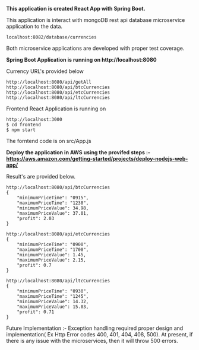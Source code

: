 **This application is created React App with Spring Boot.**

This application is interact with mongoDB rest api database microservice application to the data.
```
localhost:8082/database/currencies
```
Both microservice applications are developed with proper test coverage.

**Spring Boot Application is running on http://localhost:8080**

Currency URL's provided below
```
http://localhost:8080/api/getAll
http://localhost:8080/api/btcCurrencies
http://localhost:8080/api/etcCurrencies
http://localhost:8080/api/ltcCurrencies
```
Frontend React Application is running on 
```
http://localhost:3000
$ cd frontend
$ npm start
```
The forntend code is on src/App.js

**Deploy the application in AWS using the provifed steps :- https://aws.amazon.com/getting-started/projects/deploy-nodejs-web-app/**

Result's are provided below.
```
http://localhost:8080/api/btcCurrencies
{
    "minimumPriceTime": "0915",
    "maximumPriceTime": "1230",
    "minimumPriceValue": 34.98,
    "maximumPriceValue": 37.01,
    "profit": 2.03
}

http://localhost:8080/api/etcCurrencies
{
    "minimumPriceTime": "0900",
    "maximumPriceTime": "1700",
    "minimumPriceValue": 1.45,
    "maximumPriceValue": 2.15,
    "profit": 0.7
}

http://localhost:8080/api/ltcCurrencies
{
    "minimumPriceTime": "0930",
    "maximumPriceTime": "1245",
    "minimumPriceValue": 14.32,
    "maximumPriceValue": 15.03,
    "profit": 0.71
}
```


Future Implementation :-
Exception handling required proper design and implementation( Ex Http Error codes 400, 401, 404, 408, 500). 
At present, if there is any issue with the microservices, then it will throw 500 errors.
